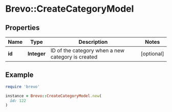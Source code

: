 # Brevo::CreateCategoryModel

## Properties

| Name | Type | Description | Notes |
| ---- | ---- | ----------- | ----- |
| **id** | **Integer** | ID of the category when a new category is created | [optional] |

## Example

```ruby
require 'brevo'

instance = Brevo::CreateCategoryModel.new(
  id: 122
)
```

